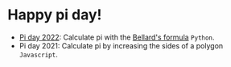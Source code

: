 # Happy pi day!
- [Pi day 2022](pi2022.py): Calculate pi with the [Bellard's formula](https://en.wikipedia.org/wiki/Bellard%27s_formula) `Python`.
- Pi day 2021: Calculate pi by increasing the sides of a polygon `Javascript`.